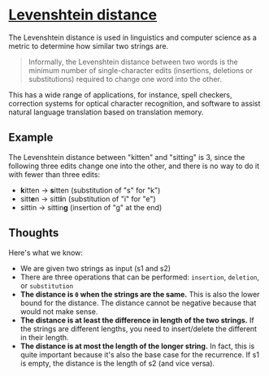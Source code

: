 # [Levenshtein distance](https://en.wikipedia.org/wiki/Levenshtein_distance)

The Levenshtein distance is used in linguistics and computer science as a
metric to determine how similar two strings are.

> Informally, the Levenshtein distance between two words is the minimum
> number of single-character edits (insertions, deletions or substitutions)
> required to change one word into the other.

This has a wide range of applications, for instance, spell checkers,
correction systems for optical character recognition, and software to assist
natural language translation based on translation memory.

## Example

The Levenshtein distance between "kitten" and "sitting" is 3, since the
following three edits change one into the other, and there is no way to do
it with fewer than three edits:

- **k**itten → **s**itten (substitution of "s" for "k")
- sitt**e**n → sitt**i**n (substitution of "i" for "e")
- sittin → sittin**g** (insertion of "g" at the end)

## Thoughts

Here's what we know:

- We are given two strings as input (s1 and s2)
- There are three operations that can be performed:
  `insertion`, `deletion`, or `substitution`
- **The distance is `0` when the strings are the same.**
  This is also the lower bound for the distance.
  The distance cannot be negative because that would not make sense.
- **The distance is at least the difference in length of the two strings.**
  If the strings are different lengths, you need to insert/delete
  the different in their length.
- **The distance is at most the length of the longer string.**
  In fact, this is quite important because it's also the base
  case for the recurrence.  If s1 is empty, the distance is the
  length of s2 (and vice versa).

